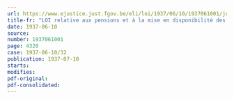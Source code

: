 ```yaml
---
url: https://www.ejustice.just.fgov.be/eli/loi/1937/06/10/1937061001/justel
title-fr: "LOI relative aux pensions et à la mise en disponibilité des membres du personnel enseignant des écoles adoptées et adoptables ainsi que des écoles normales libres agréées"
date: 1937-06-10
source:
number: 1937061001
page: 4320
case: 1937-06-10/32
publication: 1937-07-10
starts:
modifies:
pdf-original:
pdf-consolidated:
---
```



